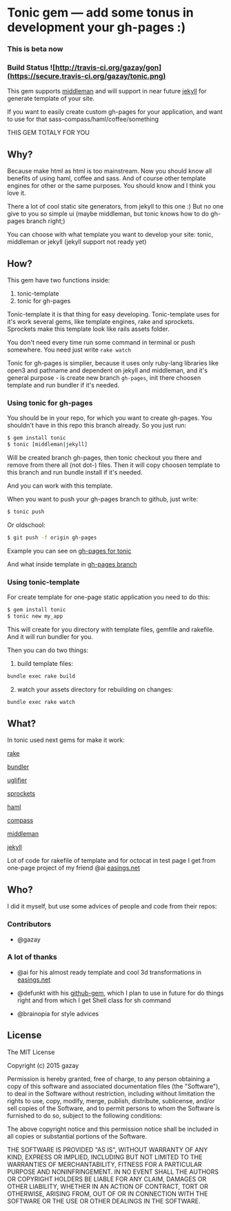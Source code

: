 # Tonic gem — add some tonus in development your gh-pages :)

### This is beta now

### Build Status ![http://travis-ci.org/gazay/gon](https://secure.travis-ci.org/gazay/tonic.png)

This gem supports [middleman](https://github.com/middleman/middleman)
and will support in near future [jekyll](https://github.com/mojombo/jekyll) for generate template of your site.

If you want to easily create custom gh-pages for your application,
and want to use for that sass-compass/haml/coffee/something

THIS GEM TOTALY FOR YOU


## Why?

Because make html as html is too mainstream. Now you should know all
benefits of using haml, coffee and sass. And of course other template engines for
other or the same purposes. You should know and I think you love it.

There a lot of cool static site generators, from jekyll to this one :)
But no one give to you so simple ui (maybe middleman, but tonic knows how to do gh-pages branch right;)

You can choose with what template you want to develop your site:
tonic, middleman or jekyll (jekyll support not ready yet)


## How?

This gem have two functions inside:

  1. tonic-template
  2. tonic for gh-pages

Tonic-template it is that thing for easy developing.
Tonic-template uses for it's work several gems, like template engines, rake and sprockets.
Sprockets make this template look like rails assets folder.

You don't need every time run some command in terminal or push somewhere.
You need just write `rake watch`

Tonic for gh-pages is simplier, because it uses only ruby-lang libraries like open3 and pathname and dependent on jekyll and middleman,
and it's general purpose - is create new branch `gh-pages`, init there choosen template and run bundler if it's needed.

### Using tonic for gh-pages

You should be in your repo, for which you want to create gh-pages.
You shouldn't have in this repo this branch already.
So you just run:

```bash
$ gem install tonic
$ tonic [middleman|jekyll]
```

Will be created branch gh-pages, then tonic checkout you there and remove from there all (not dot-) files.
Then it will copy choosen template to this branch and run bundle install if it's needed.

And you can work with this template.

When you want to push your gh-pages branch to github, just write:

```bash
$ tonic push
```

Or oldschool:

```bash
$ git push -f origin gh-pages
```

Example you can see on [gh-pages for tonic](http://gazay.github.com/tonic)

And what inside template in [gh-pages branch](https://github.com/gazay/tonic/tree/gh-pages)

### Using tonic-template

For create template for one-page static application you need to do this:

```bash
$ gem install tonic
$ tonic new my_app
```

This will create for you directory with template files, gemfile and rakefile. And it will run bundler for you.

Then you can do two things:

  1. build template files:

  ```bash
  bundle exec rake build
  ```

  2. watch your assets directory for rebuilding on changes:

  ```bash
  bundle exec rake watch
  ```

## What?

In tonic used next gems for make it work:

[rake](https://github.com/jimweirich/rake)

[bundler](https://github.com/carlhuda/bundler)

[uglifier](https://github.com/lautis/uglifier)

[sprockets](https://github.com/sstephenson/sprockets)

[haml](https://github.com/nex3/haml)

[compass](https://github.com/chriseppstein/compass)

[middleman](https://github.com/middleman/middleman)

[jekyll](https://github.com/mojombo/jekyll)

Lot of code for rakefile of template and for octocat in test page
I get from one-page project of my friend @ai [easings.net](https://github.com/ai/easings.net)

## Who?

I did it myself, but use some advices of people and code from their repos:

### Contributors

* @gazay

### A lot of thanks

* @ai for his almost ready template and cool 3d transformations in [easings.net](https://github.com/ai/easings.net)

* @defunkt with his [github-gem](https://github.com/defunkt/github-gem), which I plan to use in future for do things right
and from which I get Shell class for sh command

* @brainopia for style advices

## License

The MIT License

Copyright (c) 2015 gazay

Permission is hereby granted, free of charge, to any person obtaining a copy of this software and associated documentation files (the "Software"), to deal in the Software without restriction, including without limitation the rights to use, copy, modify, merge, publish, distribute, sublicense, and/or sell copies of the Software, and to permit persons to whom the Software is furnished to do so, subject to the following conditions:

The above copyright notice and this permission notice shall be included in all copies or substantial portions of the Software.

THE SOFTWARE IS PROVIDED "AS IS", WITHOUT WARRANTY OF ANY KIND, EXPRESS OR IMPLIED, INCLUDING BUT NOT LIMITED TO THE WARRANTIES OF MERCHANTABILITY, FITNESS FOR A PARTICULAR PURPOSE AND NONINFRINGEMENT. IN NO EVENT SHALL THE AUTHORS OR COPYRIGHT HOLDERS BE LIABLE FOR ANY CLAIM, DAMAGES OR OTHER LIABILITY, WHETHER IN AN ACTION OF CONTRACT, TORT OR OTHERWISE, ARISING FROM, OUT OF OR IN CONNECTION WITH THE SOFTWARE OR THE USE OR OTHER DEALINGS IN THE SOFTWARE.

